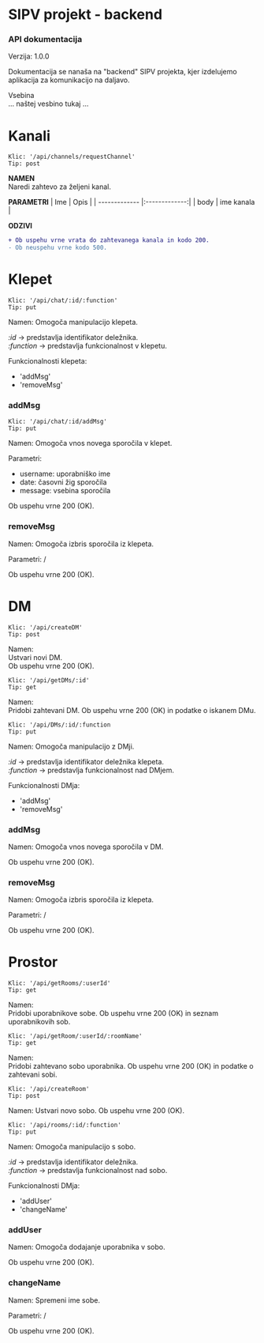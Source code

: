 # SIPV projekt - backend
### API dokumentacija

Verzija: 1.0.0  

Dokumentacija se nanaša na "backend" SIPV projekta, kjer izdelujemo aplikacija za komunikacijo na daljavo.

Vsebina  
... naštej vesbino tukaj ...  

# Kanali
```
Klic: '/api/channels/requestChannel'  
Tip: post  
```

**NAMEN**  
Naredi zahtevo za željeni kanal.

**PARAMETRI**
| Ime           | Opis          |
| ------------- |:-------------:|
| body          | ime kanala    |

**ODZIVI**  


```diff
+ Ob uspehu vrne vrata do zahtevanega kanala in kodo 200.  
- Ob neuspehu vrne kodo 500.
```

# Klepet
```
Klic: '/api/chat/:id/:function'
Tip: put
```
Namen:
Omogoča manipulacijo klepeta.

*:id* -> predstavlja identifikator deležnika.  
*:function* -> predstavlja funkcionalnost v klepetu.

Funkcionalnosti klepeta:
- 'addMsg'
- 'removeMsg'

### addMsg

```
Klic: '/api/chat/:id/addMsg'
Tip: put
```

Namen:
Omogoča vnos novega sporočila v klepet.

Parametri:
- username: uporabniško ime
- date: časovni žig sporočila
- message: vsebina sporočila

Ob uspehu vrne 200 (OK).

### removeMsg

Namen:
Omogoča izbris sporočila iz klepeta.

Parametri:
/

Ob uspehu vrne 200 (OK).

# DM
```
Klic: '/api/createDM'
Tip: post
```
Namen:  
Ustvari novi DM.  
Ob uspehu vrne 200 (OK).

```
Klic: '/api/getDMs/:id'
Tip: get
```

Namen:  
Pridobi zahtevani DM.
Ob uspehu vrne 200 (OK) in podatke o iskanem DMu.

```
Klic: '/api/DMs/:id/:function
Tip: put
```  
Namen:
Omogoča manipulacijo z DMji.

*:id* -> predstavlja identifikator deležnika klepeta.  
*:function* -> predstavlja funkcionalnost nad DMjem.

Funkcionalnosti DMja:
- 'addMsg'
- 'removeMsg'

### addMsg

Namen:
Omogoča vnos novega sporočila v DM.  

Ob uspehu vrne 200 (OK).

### removeMsg

Namen:
Omogoča izbris sporočila iz klepeta.

Parametri:
/

Ob uspehu vrne 200 (OK).

# Prostor

```
Klic: '/api/getRooms/:userId'
Tip: get
```  

Namen:   
Pridobi uporabnikove sobe.
Ob uspehu vrne 200 (OK) in seznam uporabnikovih sob.

```
Klic: '/api/getRoom/:userId/:roomName'
Tip: get
```  

Namen:  
Pridobi zahtevano sobo uporabnika.
Ob uspehu vrne 200 (OK) in podatke o zahtevani sobi.

```
Klic: '/api/createRoom'
Tip: post
```  

Namen:
Ustvari novo sobo.
Ob uspehu vrne 200 (OK).

```
Klic: '/api/rooms/:id/:function'
Tip: put
```  
Namen:
Omogoča manipulacijo s sobo.

*:id* -> predstavlja identifikator deležnika.  
*:function* -> predstavlja funkcionalnost nad sobo.

Funkcionalnosti DMja:
- 'addUser'
- 'changeName'

### addUser

Namen:
Omogoča dodajanje uporabnika v sobo.

Ob uspehu vrne 200 (OK).

### changeName

Namen:
Spremeni ime sobe.

Parametri:
/

Ob uspehu vrne 200 (OK).
